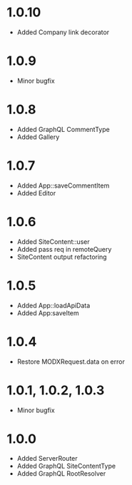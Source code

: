 
1.0.10
===============================================
- Added Company link decorator

1.0.9
===============================================
- Minor bugfix

1.0.8
===============================================
- Added GraphQL CommentType
- Added Gallery

1.0.7
===============================================
- Added App::saveCommentItem
- Added Editor

1.0.6
===============================================
- Added SiteContent::user
- Added pass req in remoteQuery
- SiteContent output refactoring

1.0.5
===============================================
- Added App::loadApiData
- Added App:saveItem

1.0.4
===============================================
- Restore MODXRequest.data on error

1.0.1, 1.0.2, 1.0.3
===============================================
- Minor bugfix

1.0.0
===============================================
- Added ServerRouter
- Added GraphQL SiteContentType
- Added GraphQL RootResolver